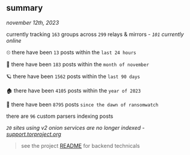 
## summary
_november 12th, 2023_

currently tracking `163` groups across `299` relays & mirrors - _`101` currently online_

⏲ there have been `13` posts within the `last 24 hours`

🦈 there have been `183` posts within the `month of november`

🪐 there have been `1562` posts within the `last 90 days`

🏚 there have been `4105` posts within the `year of 2023`

🦕 there have been `8795` posts `since the dawn of ransomwatch`

there are `96` custom parsers indexing posts

_`20` sites using v2 onion services are no longer indexed - [support.torproject.org](https://support.torproject.org/onionservices/v2-deprecation/)_

> see the project [README](https://github.com/joshhighet/ransomwatch#ransomwatch--) for backend technicals
